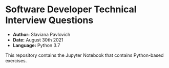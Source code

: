 # Software Developer Technical Interview Questions

- **Author:** Slaviana Pavlovich
- **Date:** August 30th 2021
- **Language:** Python 3.7

This repository contains the Jupyter Notebook that contains Python-based exercises.
